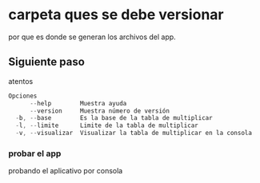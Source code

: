 # carpeta ques se debe versionar

por que es donde se generan los archivos del app.

## Siguiente paso

atentos

```javascript
Opciones
      --help        Muestra ayuda                                       [booleano]
      --version     Muestra número de versión                           [booleano]
  -b, --base        Es la base de la tabla de multiplicar               [número] [requerido]
  -l, --limite      Limite de la tabla de multiplicar                   [número] [defecto: 10]
  -v, --visualizar  Visualizar la tabla de multiplicar en la consola    [booleano] [defecto: false]
```

### probar el app

probando el aplicativo por consola
